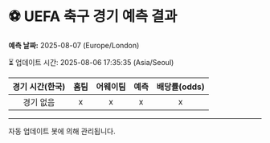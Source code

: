 # ⚽️ UEFA 축구 경기 예측 결과

**예측 날짜:** 2025-08-07 (Europe/London)

⏳ 업데이트 시간: 2025-08-06 17:35:35 (Asia/Seoul)

| 경기 시간(한국) | 홈팀 | 어웨이팀 | 예측 | 배당률(odds) |
|:-------------:|:-----:|:-------:|:-----:|:------------:|
| 경기 없음 | x | x | x | x |

---
자동 업데이트 봇에 의해 관리됩니다.
